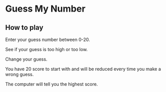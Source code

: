 # Guess My Number

## How to play

Enter your guess number between 0-20.

See if your guess is too high or too low.

Change your guess.

You have 20 score to start with and will be reduced every time you make a wrong guess.

The computer will tell you the highest score.
